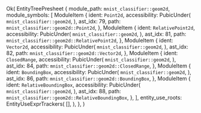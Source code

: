Ok(
    EntityTreePresheet {
        module_path: `mnist_classifier::geom2d`,
        module_symbols: [
            ModuleItem {
                ident: `Point2d`,
                accessibility: PubicUnder(
                    `mnist_classifier::geom2d`,
                ),
                ast_idx: 79,
                path: `mnist_classifier::geom2d::Point2d`,
            },
            ModuleItem {
                ident: `RelativePoint2d`,
                accessibility: PubicUnder(
                    `mnist_classifier::geom2d`,
                ),
                ast_idx: 81,
                path: `mnist_classifier::geom2d::RelativePoint2d`,
            },
            ModuleItem {
                ident: `Vector2d`,
                accessibility: PubicUnder(
                    `mnist_classifier::geom2d`,
                ),
                ast_idx: 82,
                path: `mnist_classifier::geom2d::Vector2d`,
            },
            ModuleItem {
                ident: `ClosedRange`,
                accessibility: PubicUnder(
                    `mnist_classifier::geom2d`,
                ),
                ast_idx: 84,
                path: `mnist_classifier::geom2d::ClosedRange`,
            },
            ModuleItem {
                ident: `BoundingBox`,
                accessibility: PubicUnder(
                    `mnist_classifier::geom2d`,
                ),
                ast_idx: 86,
                path: `mnist_classifier::geom2d::BoundingBox`,
            },
            ModuleItem {
                ident: `RelativeBoundingBox`,
                accessibility: PubicUnder(
                    `mnist_classifier::geom2d`,
                ),
                ast_idx: 88,
                path: `mnist_classifier::geom2d::RelativeBoundingBox`,
            },
        ],
        entity_use_roots: EntityUseExprTrackers(
            [],
        ),
    },
)